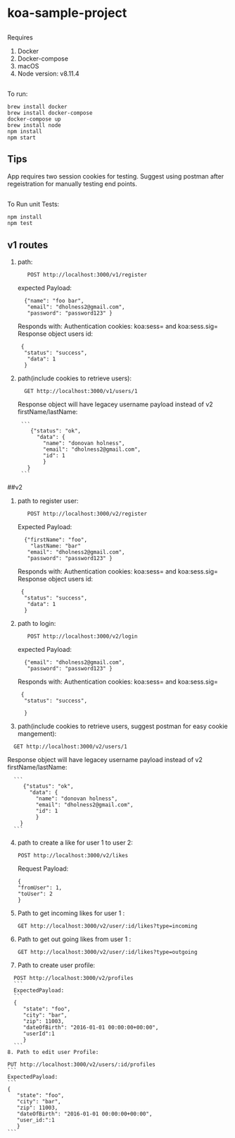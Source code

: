 # koa-sample-project

##

Requires

1. Docker
2. Docker-compose
3. macOS
4. Node version: v8.11.4

##

To run:

```
brew install docker
brew install docker-compose
docker-compose up
brew install node
npm install
npm start
```

## Tips

App requires two session cookies for testing. Suggest using postman after regeistration for manually testing end points.

##

To Run unit Tests:

```
npm install
npm test
```

## v1 routes

1.  path:
    ```
       POST http://localhost:3000/v1/register
    ```
    expected Payload:
    ```
      {"name": "foo bar",
       "email": "dholness2@gmail.com",
       "password": "password123" }
    ```
    Responds with:
    Authentication cookies: koa:sess= and koa:sess.sig=  
    Response object users id:
    ```
     {
      "status": "success",
       "data": 1
      }
    ```
2.  path(include cookies to retrieve users):

    ```
      GET http://localhost:3000/v1/users/1
    ```

    Response object will have legacey username payload instead of v2 firstName/lastName:

         ```
            {"status": "ok",
              "data": {
                "name": "donovan holness",
                "email": "dholness2@gmail.com",
                "id": 1
                }
           }
         ```

##v2

1. path to register user:


    ```
       POST http://localhost:3000/v2/register
    ```

    Expected Payload:

    ```
      {"firstName": "foo",
        "lastName: "bar"
       "email": "dholness2@gmail.com",
       "password": "password123" }
    ```

    Responds with:
     Authentication cookies: koa:sess= and koa:sess.sig=
     Response object users id:

    ```
     {
      "status": "success",
       "data": 1
      }
    ```

2. path to login:

   ```
      POST http://localhost:3000/v2/login
   ```

   expected Payload:

   ```
     {"email": "dholness2@gmail.com",
      "password": "password123" }
   ```

   Responds with:
   Authentication cookies: koa:sess= and koa:sess.sig=

   ```
    {
     "status": "success",

     }
   ```

3. path(include cookies to retrieve users, suggest postman for easy cookie mangement):

```
  GET http://localhost:3000/v2/users/1
```

Response object will have legacey username payload instead of v2 firstName/lastName:

      ```
         {"status": "ok",
           "data": {
             "name": "donovan holness",
             "email": "dholness2@gmail.com",
             "id": 1
             }
        }
      ```

4.  path to create a like for user 1 to user 2:

    ```
    POST http://localhost:3000/v2/likes
    ```

    Request Payload:

    ```
    {
    "fromUser": 1,
    "toUser": 2
    }
    ```

5.  Path to get incoming likes for user 1 :
    ```
    GET http://localhost:3000/v2/user/:id/likes?type=incoming
    ```
6.  Path to get out going likes from user 1 :
    ```
    GET http://localhost:3000/v2/user/:id/likes?type=outgoing
    ```
7.  Path to create user profile:

````
  POST http://localhost:3000/v2/profiles
  ```
  ExpectedPayload:
  ```
  {
     "state": "foo",
     "city": "bar",
     "zip": 11003,
     "dateOfBirth": "2016-01-01 00:00:00+00:00",
     "userId":1
     }
  ```
8. Path to edit user Profile:
````

    PUT http://localhost:3000/v2/users/:id/profiles
    ```
    ExpectedPayload:
    ```
    {
       "state": "foo",
       "city": "bar",
       "zip": 11003,
       "dateOfBirth": "2016-01-01 00:00:00+00:00",
       "user_id:":1
       }
    ```
